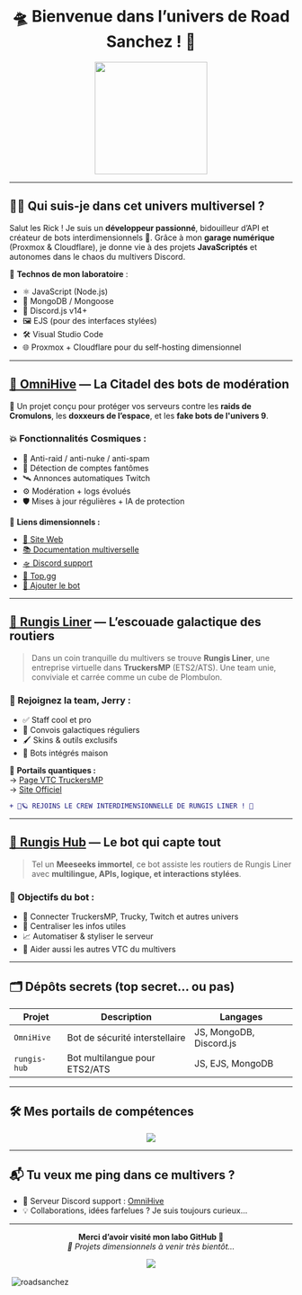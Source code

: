 <h1 align="center">🛸 Bienvenue dans l’univers de Road Sanchez ! 🧪</h1>
<p align="center">
  <img src="https://media.discordapp.net/attachments/1305593080669405254/1386683929620254822/fa504157d42b042f7fc8b7a39210f868.png?ex=685a998c&is=6859480c&hm=6fdb1e9feec0b131b0284e28ef4ef958291a17db1d448582ff135db3552ad872&=&format=webp&quality=lossless" width="200" />
</p>

---

## 👨‍🔬 Qui suis-je dans cet univers multiversel ?

Salut les Rick ! Je suis un **développeur passionné**, bidouilleur d’API et créateur de bots interdimensionnels 🤯. Grâce à mon **garage numérique** (Proxmox & Cloudflare), je donne vie à des projets **JavaScriptés** et autonomes dans le chaos du multivers Discord.

🧠 **Technos de mon laboratoire** :
- ⚛️ JavaScript (Node.js)
- 🧬 MongoDB / Mongoose
- 🤖 Discord.js v14+
- 🖼️ EJS (pour des interfaces stylées)
- 🛠️ Visual Studio Code
- 🌐 Proxmox + Cloudflare pour du self-hosting dimensionnel

---

## [🐝 OmniHive](https://omnihive.fr/) — La Citadel des bots de modération

🧪 Un projet conçu pour protéger vos serveurs contre les **raids de Cromulons**, les **doxxeurs de l’espace**, et les **fake bots de l'univers 9**.

### 💥 Fonctionnalités Cosmiques :
- 🚫 Anti-raid / anti-nuke / anti-spam
- 🧠 Détection de comptes fantômes
- 🛰️ Annonces automatiques Twitch
- ⚙️ Modération + logs évolués
- 🛡️ Mises à jour régulières + IA de protection

📡 **Liens dimensionnels :**  
- [👾 Site Web](https://omnihive.fr)  
- [📚 Documentation multiverselle](https://www.documentation.omnihive.fr/)  
- [🛸 Discord support](https://discord.gg/kzGvxDPWzH)  
- [🌌 Top.gg](https://top.gg/bot/1332829226101112882)  
- [🔗 Ajouter le bot](https://discord.com/application-directory/1332829226101112882)

---

## [🚚 Rungis Liner](https://rungisliner-vtc.site) — L’escouade galactique des routiers

> Dans un coin tranquille du multivers se trouve **Rungis Liner**, une entreprise virtuelle dans **TruckersMP** (ETS2/ATS). Une team unie, conviviale et carrée comme un cube de Plombulon.

### 🚛 Rejoignez la team, Jerry :
- ✅ Staff cool et pro
- 📅 Convois galactiques réguliers
- 🖌️ Skins & outils exclusifs
- 📡 Bots intégrés maison

🔗 **Portails quantiques :**  
→ [Page VTC TruckersMP](https://truckersmp.com/vtc/78887)  
→ [Site Officiel](https://rungisliner-vtc.site)

```diff
+ 🚚🪐 REJOINS LE CREW INTERDIMENSIONNELLE DE RUNGIS LINER ! 🚦
```

---

## [🤖 Rungis Hub](https://rungishub.rungisliner-vtc.site) — Le bot qui capte tout

> Tel un **Meeseeks immortel**, ce bot assiste les routiers de Rungis Liner avec **multilingue, APIs, logique, et interactions stylées**.

### 🎯 Objectifs du bot :
- 🔗 Connecter TruckersMP, Trucky, Twitch et autres univers
- 🧭 Centraliser les infos utiles
- 📈 Automatiser & styliser le serveur
- 🤝 Aider aussi les autres VTC du multivers

---

## 🗂️ Dépôts secrets (top secret... ou pas)

| Projet        | Description                                | Langages |
|---------------|--------------------------------------------|----------|
| `OmniHive`    | Bot de sécurité interstellaire             | JS, MongoDB, Discord.js |
| `rungis-hub`  | Bot multilangue pour ETS2/ATS              | JS, EJS, MongoDB |

---

## 🛠️ Mes portails de compétences

<p align="center">
  <img src="https://skillicons.dev/icons?i=js,nodejs,mongodb,discord,ejs,vscode,cloudflare" />
</p>

---

## 📬 Tu veux me ping dans ce multivers ?

- 🧪 Serveur Discord support : [OmniHive](https://discord.gg/kzGvxDPWzH)
- 💡 Collaborations, idées farfelues ? Je suis toujours curieux...

---

<p align="center">
  <b>Merci d’avoir visité mon labo GitHub 🧪</b><br/>
  <i>🚀 Projets dimensionnels à venir très bientôt...</i>
</p>
<p align="center">
  <img src="https://wallpaperaccess.com/full/5733834.jpg" />
</p>
<p>&nbsp;<img align="center" src="https://github-readme-stats.vercel.app/api?username=roadsanchez&show_icons=true&locale=en" alt="roadsanchez" /></p>
